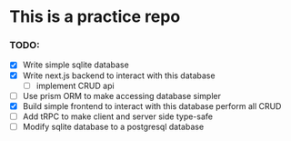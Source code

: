 # This is a practice repo

### TODO:

- [x] Write simple sqlite database
- [x] Write next.js backend to interact with this database
  - [ ] implement CRUD api
- [ ] Use prism ORM to make accessing database simpler
- [x] Build simple frontend to interact with this database perform all CRUD
- [ ] Add tRPC to make client and server side type-safe
- [ ] Modify sqlite database to a postgresql database
